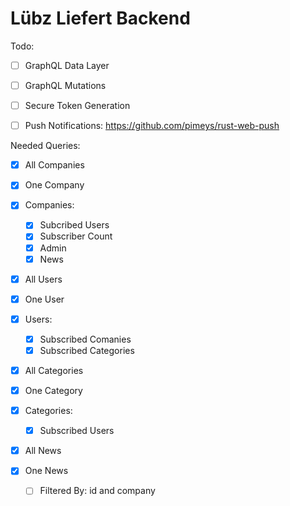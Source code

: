 # Lübz Liefert Backend

Todo:

- [ ] GraphQL Data Layer
- [ ] GraphQL Mutations
- [ ] Secure Token Generation
- [ ] Push Notifications: https://github.com/pimeys/rust-web-push


Needed Queries:

- [x] All Companies
- [x] One Company

- [x] Companies:
	- [x] Subcribed Users
	- [x] Subscriber Count
	- [x] Admin
	- [x] News

- [x] All Users
- [x] One User

- [x] Users:
	- [x] Subscribed Comanies
	- [x] Subscribed Categories
	
- [x] All Categories
- [x] One Category

- [x] Categories:
	- [x] Subscribed Users

- [x] All News
- [x] One News
	- [ ] Filtered By:	id and company